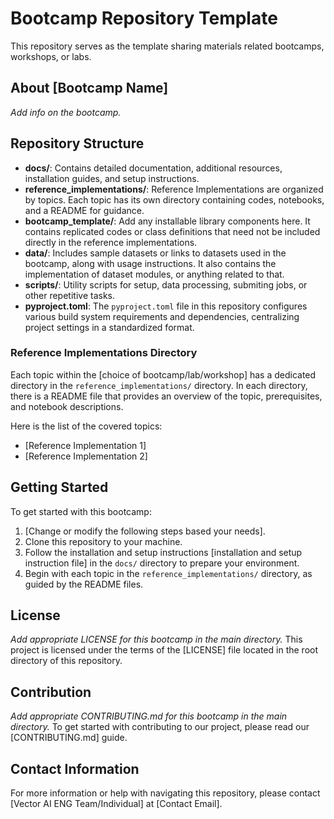 # Bootcamp Repository Template

This repository serves as the template sharing materials related bootcamps, workshops, or labs.

## About [Bootcamp Name]

*Add info on the bootcamp.*

## Repository Structure

- **docs/**: Contains detailed documentation, additional resources, installation guides, and setup instructions.
- **reference_implementations/**: Reference Implementations are organized by topics. Each topic has its own directory containing codes, notebooks, and a README for guidance.
- **bootcamp_template/**: Add any installable library components here. It contains replicated codes or class definitions that need not be included directly in the reference implementations.
- **data/**: Includes sample datasets or links to datasets used in the bootcamp, along with usage instructions. It also contains the implementation of dataset modules, or anything related to that.
- **scripts/**: Utility scripts for setup, data processing, submiting jobs, or other repetitive tasks.
- **pyproject.toml**: The `pyproject.toml` file in this repository configures various build system requirements and dependencies, centralizing project settings in a standardized format.


### Reference Implementations Directory

Each topic within the [choice of bootcamp/lab/workshop] has a dedicated directory in the `reference_implementations/` directory. In each directory, there is a README file that provides an overview of the topic, prerequisites, and notebook descriptions.

Here is the list of the covered topics:
- [Reference Implementation 1]
- [Reference Implementation 2]

## Getting Started

To get started with this bootcamp:

1. [Change or modify the following steps based your needs].
2. Clone this repository to your machine.
3. Follow the installation and setup instructions [installation and setup instruction file] in the `docs/` directory to prepare your environment.
4. Begin with each topic in the `reference_implementations/` directory, as guided by the README files.

## License

*Add appropriate LICENSE for this bootcamp in the main directory.*
This project is licensed under the terms of the [LICENSE] file located in the root directory of this repository.

## Contribution
*Add appropriate CONTRIBUTING.md for this bootcamp in the main directory.*
To get started with contributing to our project, please read our [CONTRIBUTING.md] guide. 

## Contact Information

For more information or help with navigating this repository, please contact [Vector AI ENG Team/Individual] at [Contact Email].